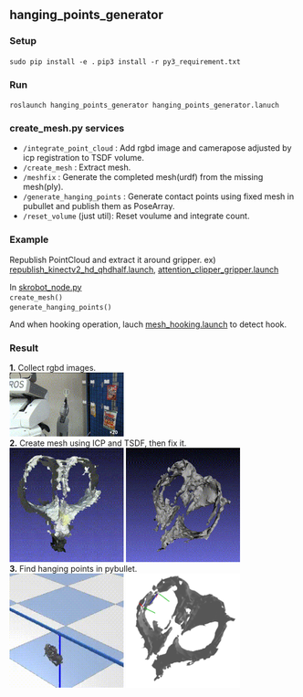## hanging\_points\_generator

### Setup  
`sudo pip install -e .`
`pip3 install -r py3_requirement.txt`

### Run  
`roslaunch hanging_points_generator hanging_points_generator.lanuch`  

### create_mesh.py services  
- `/integrate_point_cloud`  : Add rgbd image and camerapose adjusted by icp registration to TSDF volume.  
- `/create_mesh` : Extract mesh.  
- `/meshfix` : Generate the completed mesh(urdf) from the missing mesh(ply).  
- `/generate_hanging_points` : Generate contact points using fixed mesh in pubullet and publish them as PoseArray.
- `/reset_volume` (just util): Reset voulume and integrate count.

### Example
Republish PointCloud and extract it around gripper. ex) [republish_kinectv2_hd_qhdhalf.launch](https://github.com/kosuke55/pr2demo/blob/master/launch/mesh_hooking/republish_kinectv2_hd_qhdhalf.launch), [attention_clipper_gripper.launch](https://github.com/kosuke55/pr2demo/blob/master/launch/mesh_hooking/attention_clipper_giripper.launch)  

In [skrobot_node.py](https://github.com/kosuke55/pr2demo/blob/master/scripts/skrobot_node.py)  
`create_mesh()`  
`generate_hanging_points()`  

And when hooking operation, lauch [mesh_hooking.launch](https://github.com/kosuke55/pr2demo/blob/master/launch/mesh_hooking/mesh_hooking.launch) to detect hook.


### Result
**1.** Collect rgbd images.  
<img src="docs/gif/scissors_0328.gif" width="200">  
**2.** Create mesh using ICP and TSDF, then fix it.  
<img src="docs/gif/scissors_mesh_0318.gif" width="200" height="200" > <img src="docs/gif/scissors_mesh_fix_0318.gif" width="200" height="200">  
**3.** Find hanging points in pybullet.  
<img src="docs/gif/scissors_pybullet_0328.gif" width="200" height="200"> <img src="docs/image/scissors_hanging_points.png" width="200" height="200">  
